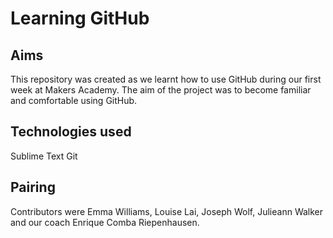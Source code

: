 # Learning GitHub

## Aims
This repository was created as we learnt how to use GitHub during our first week at Makers Academy. The aim of the project was to become familiar and comfortable using GitHub.

## Technologies used
Sublime Text
Git

## Pairing
Contributors were Emma Williams, Louise Lai, Joseph Wolf, Julieann Walker and our coach Enrique Comba Riepenhausen.
